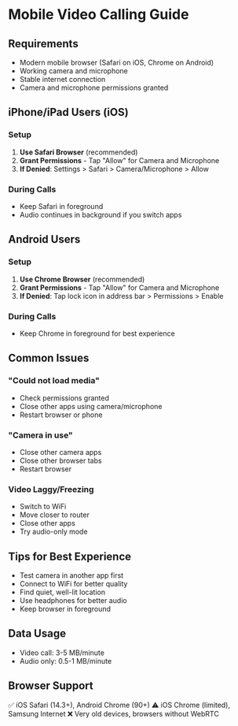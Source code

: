 # Mobile Video Calling Guide

## Requirements
- Modern mobile browser (Safari on iOS, Chrome on Android)
- Working camera and microphone
- Stable internet connection
- Camera and microphone permissions granted

## iPhone/iPad Users (iOS)

### Setup
1. **Use Safari Browser** (recommended)
2. **Grant Permissions** - Tap "Allow" for Camera and Microphone
3. **If Denied**: Settings > Safari > Camera/Microphone > Allow

### During Calls
- Keep Safari in foreground
- Audio continues in background if you switch apps

## Android Users

### Setup
1. **Use Chrome Browser** (recommended)
2. **Grant Permissions** - Tap "Allow" for Camera and Microphone
3. **If Denied**: Tap lock icon in address bar > Permissions > Enable

### During Calls
- Keep Chrome in foreground for best experience

## Common Issues

### "Could not load media"
- Check permissions granted
- Close other apps using camera/microphone
- Restart browser or phone

### "Camera in use"
- Close other camera apps
- Close other browser tabs
- Restart browser

### Video Laggy/Freezing
- Switch to WiFi
- Move closer to router
- Close other apps
- Try audio-only mode

## Tips for Best Experience
- Test camera in another app first
- Connect to WiFi for better quality
- Find quiet, well-lit location
- Use headphones for better audio
- Keep browser in foreground

## Data Usage
- Video call: 3-5 MB/minute
- Audio only: 0.5-1 MB/minute

## Browser Support
✅ iOS Safari (14.3+), Android Chrome (90+)
⚠️ iOS Chrome (limited), Samsung Internet
❌ Very old devices, browsers without WebRTC